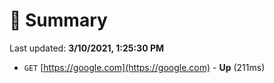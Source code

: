 # 📖 Summary
Last updated: **3/10/2021, 1:25:30 PM**

- `GET` [https://google.com](https://google.com) - **Up** (211ms)
